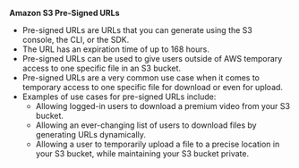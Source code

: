**Amazon S3 Pre-Signed URLs**

- Pre-signed URLs are URLs that you can generate using the S3 console, the CLI, or the SDK.
- The URL has an expiration time of up to 168 hours.
- Pre-signed URLs can be used to give users outside of AWS temporary access to one specific file in an S3 bucket.
- Pre-signed URLs are a very common use case when it comes to temporary access to one specific file for download or even for upload.
- Examples of use cases for pre-signed URLs include:
    - Allowing logged-in users to download a premium video from your S3 bucket.
    - Allowing an ever-changing list of users to download files by generating URLs dynamically.
    - Allowing a user to temporarily upload a file to a precise location in your S3 bucket, while maintaining your S3 bucket private.